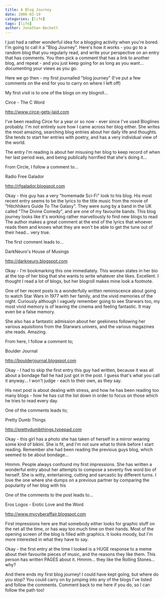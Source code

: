 ```yaml
---
title: A Blog Journey
date: 2006-03-19
categories: [life]
tags: [life]
author: Jonathan Beckett
---
```


I just had a rather wonderful idea for a blogging activity when you're bored. I'm going to call it a "Blog Journey". Here's how it works - you go to a random blog that you regularly read, and write your perspective on an entry that has comments. You then pick a comment that has a link to another blog, and repeat - and you just keep going for as long as you want... documenting your views as you go.

Here we go then - my first journalled "blog journey" (I've put a few comments on the end for you to carry on where I left off)

My first visit is to one of the blogs on my blogroll...

Circe - The C Word

http://www.circe-gets-laid.com

I've been reading Circe for a year or so now - ever since I've used Bloglines probably. I'm not entirely sure how I came across her blog either. She writes the most amazing, searching blog entries about her daily life and thoughts. She tends to start her entries with poetry, and has a very individual view of the world.

The entry I'm reading is about her misusing her blog to keep record of when her last period was, and being publically horrified that she's doing it...

From Circle, I follow a comment to...

Radio Free Galador

http://rfgalador.blogspot.com

Okay - this guy has a very "homemade Sci-Fi" look to his blog. His most recent entry seems to be the lyrics to the title music from the movie of "Hitchhikers Guide To The Galaxy". They were sung by a band in the UK called "The Divine Comedy", and are one of my favourite bands. This blog journey looks like it's working rather marvellously to find new blogs to read  The author makes a great comment at the end of the lyrics that whoever reads them and knows what they are won't be able to get the tune out of their head... very true.

The first comment leads to...

DarkNeuro's House of Musings

http://darkneuro.blogspot.com

Okay - I'm bookmarking this one immediately. This woman states in her bio at the top of her blog that she wants to write whatever she likes. Excellent. I thought I read a lot of blogs, but her blogroll makes mine look a footnote.

One of her recent posts is a wonderfully written reminiscence about going to watch Star Wars in 1977 with her family, and the vivid memories of the night. Curiously although I vaguely remember going to see Starwars too, my most vivid memory is of leaving the cinema and feeling fantastic. It may even be a false memory.

She also has a fantastic admission about her geekiness following her various aquisitions from the Starwars univers, and the various magazines she reads. Amazing.

From here, I follow a comment to;

Boulder Journal

http://boulderjournal.blogspot.com

Okay - I had to skip the first entry this guy had written, because it was all about a bondage flail he had just got in the post. I guess that's what you call it anyway... I won't judge - each to their own, as they say.

His next post is about dealing with stress, and how he has been reading too many blogs - how he has cut the list down in order to focus on those which he tries to read every day.

One of the comments leads to;

Pretty Dumb Things

http://prettydumbthings.typepad.com

Okay - this girl has a photo she has taken of herself in a mirror wearing some kind of bikini. She is fit, and I'm not sure what to think before I start reading. Remember she had been reading the previous guys blog, which seemed to be about bondage...

Hmmm. People always confound my first impressions. She has written a wonderful entry about her attempts to compose a seventy five word bio of herself. She is witty, entertaining, cutting and sarcastic by different turns. I love the one where she dumps on a previous partner by comparing the popularity of her blog with his 

One of the comments to the post leads to...

Eros Logos - Erotic Love and the Word

http://www.mycyberaffair.blogspot.com

First impressions here are that somebody either looks for graphic stuff on the net all the time, or has way too much time on their hands. Most of the opening screen of the blog is filled with graphics. It looks moody, but I'm more interested in what they have to say.

Okay - the first entry at the time I looked is a HUGE response to a meme about their favourite pieces of music, and the reasons they like them. This person has written PAGES about it. Hmmm... they like the Rolling Stones... why?

And there ends my first blog journey! I could have kept going, but where do you stop? You could carry on by jumping into any of the blogs I've listed and follow the comments. Comment back to me here if you do, so I can follow the path too!